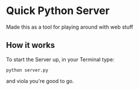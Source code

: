 Quick Python Server
===================

Made this as a tool for playing around with web stuff

## How it works

To start the Server up, in your Terminal type:

	python server.py

and viola you're good to go. 